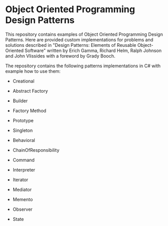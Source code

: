 Object Oriented Programming Design Patterns
==========
This repository contains examples of Object Oriented Programming Design Patterns. Here are provided custom implementations for problems and solutions described in "Design Patterns: Elements of Reusable Object-Oriented Software" written by Erich Gamma, Richard Helm, Ralph Johnson and John Vlissides with a foreword by Grady Booch.

The repository contains the following patterns implementations in C# with example how to use them:

* Creational
 * Abstract Factory
 * Builder
 * Factory Method
 * Prototype
 * Singleton

* Behavioral
 * ChainOfResponsibility
 * Command
 * Interpreter
 * Iterator
 * Mediator
 * Memento
 * Observer
 * State